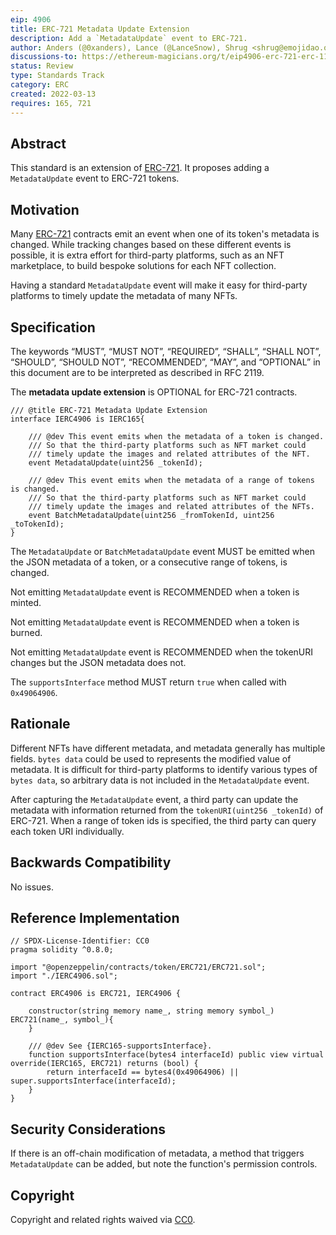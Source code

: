 ```yaml
---
eip: 4906
title: ERC-721 Metadata Update Extension
description: Add a `MetadataUpdate` event to ERC-721.
author: Anders (@0xanders), Lance (@LanceSnow), Shrug <shrug@emojidao.org>, Nathan (@niftynathangang)
discussions-to: https://ethereum-magicians.org/t/eip4906-erc-721-erc-1155-metadata-update-extension/8588
status: Review
type: Standards Track
category: ERC
created: 2022-03-13
requires: 165, 721
---
```


## Abstract

This standard is an extension of [ERC-721](./eip-721.md). It proposes adding a `MetadataUpdate` event to ERC-721 tokens.

## Motivation

Many [ERC-721](./eip-721.md) contracts emit an event when one of its token's metadata is changed. While tracking changes based on these different events is possible, it is extra effort for third-party platforms, such as an NFT marketplace, to build bespoke solutions for each NFT collection.

Having a standard `MetadataUpdate` event will make it easy for third-party platforms to timely update the metadata of many NFTs.

## Specification

The keywords “MUST”, “MUST NOT”, “REQUIRED”, “SHALL”, “SHALL NOT”, “SHOULD”, “SHOULD NOT”, “RECOMMENDED”, “MAY”, and “OPTIONAL” in this document are to be interpreted as described in RFC 2119.

The **metadata update extension** is OPTIONAL for ERC-721 contracts.


```solidity
/// @title ERC-721 Metadata Update Extension
interface IERC4906 is IERC165{

    /// @dev This event emits when the metadata of a token is changed.
    /// So that the third-party platforms such as NFT market could
    /// timely update the images and related attributes of the NFT.    
    event MetadataUpdate(uint256 _tokenId);

    /// @dev This event emits when the metadata of a range of tokens is changed.
    /// So that the third-party platforms such as NFT market could
    /// timely update the images and related attributes of the NFTs.    
    event BatchMetadataUpdate(uint256 _fromTokenId, uint256 _toTokenId);
}
```

The `MetadataUpdate` or `BatchMetadataUpdate` event MUST be emitted when the JSON metadata of a token, or a consecutive range of tokens, is changed.

Not emitting `MetadataUpdate` event is RECOMMENDED when a token is minted.

Not emitting `MetadataUpdate` event is RECOMMENDED  when a token is burned.

Not emitting `MetadataUpdate` event is RECOMMENDED  when the tokenURI changes but the JSON metadata does not.

The `supportsInterface` method MUST return `true` when called with `0x49064906`.

## Rationale

Different NFTs have different metadata, and metadata generally has multiple fields. `bytes data` could be used to represents the modified value of metadata.  It is difficult for third-party platforms to identify various types of `bytes data`, so arbitrary data is not included in the `MetadataUpdate` event.

After capturing the `MetadataUpdate` event, a third party can update the metadata with information returned from the `tokenURI(uint256 _tokenId)` of ERC-721.  When a range of token ids is specified, the third party can query each token URI individually.  

## Backwards Compatibility

No issues.

## Reference Implementation

```solidity
// SPDX-License-Identifier: CC0
pragma solidity ^0.8.0;

import "@openzeppelin/contracts/token/ERC721/ERC721.sol";
import "./IERC4906.sol";

contract ERC4906 is ERC721, IERC4906 {

    constructor(string memory name_, string memory symbol_) ERC721(name_, symbol_){
    }

    /// @dev See {IERC165-supportsInterface}.
    function supportsInterface(bytes4 interfaceId) public view virtual override(IERC165, ERC721) returns (bool) {
        return interfaceId == bytes4(0x49064906) || super.supportsInterface(interfaceId);
    }
}
```

## Security Considerations

If there is an off-chain modification of metadata, a method that triggers `MetadataUpdate` can be added, but note the function's permission controls.

## Copyright

Copyright and related rights waived via [CC0](../LICENSE.md).

